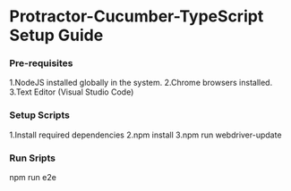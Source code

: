# Protractor-Cucumber-TypeScript Setup Guide

### Pre-requisites
1.NodeJS installed globally in the system.
2.Chrome browsers installed.
3.Text Editor (Visual Studio Code)

### Setup Scripts
1.Install required dependencies
2.npm install
3.npm run webdriver-update

### Run Sripts
npm run e2e